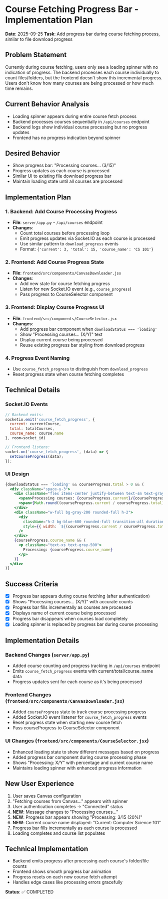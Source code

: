 # Course Fetching Progress Bar - Implementation Plan

**Date**: 2025-09-25
**Task**: Add progress bar during course fetching process, similar to file download progress

## Problem Statement
Currently during course fetching, users only see a loading spinner with no indication of progress. The backend processes each course individually to count files/folders, but the frontend doesn't show this incremental progress. Users don't know how many courses are being processed or how much time remains.

## Current Behavior Analysis
- Loading spinner appears during entire course fetch process
- Backend processes courses sequentially in `/api/courses` endpoint
- Backend logs show individual course processing but no progress updates
- Frontend has no progress indication beyond spinner

## Desired Behavior
- Show progress bar: "Processing courses... (3/15)"
- Progress updates as each course is processed
- Similar UI to existing file download progress bar
- Maintain loading state until all courses are processed

## Implementation Plan

### 1. Backend: Add Course Processing Progress
- **File**: `server/app.py` - `/api/courses` endpoint
- **Changes**:
  - Count total courses before processing loop
  - Emit progress updates via Socket.IO as each course is processed
  - Use similar pattern to `download_progress` events
  - Format: `{'current': 3, 'total': 15, 'course_name': 'CS 101'}`

### 2. Frontend: Add Course Progress State
- **File**: `frontend/src/components/CanvasDownloader.jsx`
- **Changes**:
  - Add new state for course fetching progress
  - Listen for new Socket.IO event (e.g., `course_progress`)
  - Pass progress to CourseSelector component

### 3. Frontend: Display Course Progress UI
- **File**: `frontend/src/components/CourseSelector.jsx`
- **Changes**:
  - Add progress bar component when `downloadStatus === 'loading'`
  - Show "Processing courses... (X/Y)" text
  - Display current course being processed
  - Reuse existing progress bar styling from download progress

### 4. Progress Event Naming
- Use `course_fetch_progress` to distinguish from `download_progress`
- Reset progress state when course fetching completes

## Technical Details

### Socket.IO Events
```javascript
// Backend emits:
socketio.emit('course_fetch_progress', {
  current: currentCourse,
  total: totalCourses,
  course_name: course.name
}, room=socket_id)

// Frontend listens:
socket.on('course_fetch_progress', (data) => {
  setCourseProgress(data);
});
```

### UI Design
```jsx
{downloadStatus === 'loading' && courseProgress.total > 0 && (
  <div className="space-y-3">
    <div className="flex items-center justify-between text-sm text-gray-600">
      <span>Processing courses: {courseProgress.current}/{courseProgress.total}</span>
      <span>{Math.round((courseProgress.current / courseProgress.total) * 100)}%</span>
    </div>
    <div className="w-full bg-gray-200 rounded-full h-2">
      <div
        className="h-2 bg-blue-600 rounded-full transition-all duration-300"
        style={{ width: `${(courseProgress.current / courseProgress.total) * 100}%` }}
      />
    </div>
    {courseProgress.course_name && (
      <p className="text-xs text-gray-500">
        Processing: {courseProgress.course_name}
      </p>
    )}
  </div>
)}
```

## Success Criteria
- [x] Progress bar appears during course fetching (after authentication)
- [x] Shows "Processing courses... (X/Y)" with accurate counts
- [x] Progress bar fills incrementally as courses are processed
- [x] Displays name of current course being processed
- [x] Progress bar disappears when courses load completely
- [x] Loading spinner is replaced by progress bar during course processing

## Implementation Details

### Backend Changes (`server/app.py`)
- Added course counting and progress tracking in `/api/courses` endpoint
- Emits `course_fetch_progress` events with current/total/course_name data
- Progress updates sent for each course as it's being processed

### Frontend Changes (`frontend/src/components/CanvasDownloader.jsx`)
- Added `courseProgress` state to track course processing progress
- Added Socket.IO event listener for `course_fetch_progress` events
- Reset progress state when starting new course fetch
- Pass courseProgress to CourseSelector component

### UI Changes (`frontend/src/components/CourseSelector.jsx`)
- Enhanced loading state to show different messages based on progress
- Added progress bar component during course processing phase
- Shows "Processing: X/Y" with percentage and current course name
- Maintains loading spinner with enhanced progress information

## New User Experience
1. User saves Canvas configuration
2. "Fetching courses from Canvas..." appears with spinner
3. User authentication completes → "Connected" status
4. **NEW**: Message changes to "Processing courses..."
5. **NEW**: Progress bar appears showing "Processing: 3/15 (20%)"
6. **NEW**: Current course name displayed: "Current: Computer Science 101"
7. Progress bar fills incrementally as each course is processed
8. Loading completes and course list populates

## Technical Implementation
- Backend emits progress after processing each course's folder/file counts
- Frontend shows smooth progress bar animation
- Progress resets on each new course fetch attempt
- Handles edge cases like processing errors gracefully

**Status**: ✅ COMPLETED